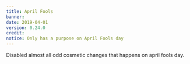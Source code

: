 ```yaml
---
title: April Fools
banner: 
date: 2019-04-01
version: 0.24.0
credit: 
notice: Only has a purpose on April Fools day
---
```


Disabled almost all odd cosmetic changes that happens on april fools day.
